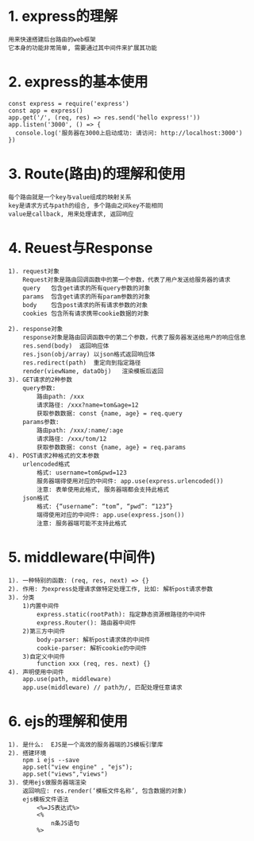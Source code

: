 # 1. express的理解
    用来快速搭建后台路由的web框架
    它本身的功能非常简单, 需要通过其中间件来扩展其功能

# 2. express的基本使用
    const express = require('express')
    const app = express()
    app.get('/', (req, res) => res.send('hello express!'))
    app.listen('3000', () => {
      console.log('服务器在3000上启动成功: 请访问: http://localhost:3000')
    })

# 3. Route(路由)的理解和使用
    每个路由就是一个key与value组成的映射关系
    key是请求方式与path的组合, 多个路由之间key不能相同
    value是callback, 用来处理请求, 返回响应

# 4. Reuest与Response
    1). request对象
        Request对象是路由回调函数中的第一个参数，代表了用户发送给服务器的请求
        query	包含get请求的所有query参数的对象
        params	包含get请求的所有param参数的对象
        body	包含post请求的所有请求参数的对象
        cookies	包含所有请求携带cookie数据的对象

    2). response对象
        response对象是路由回调函数中的第二个参数，代表了服务器发送给用户的响应信息
        res.send(body)	返回响应体
        res.json(obj/array)	以json格式返回响应体
        res.redirect(path)	重定向到指定路径
        render(viewName, dataObj)	渲染模板后返回
    3). GET请求的2种参数
        query参数:
            路由path: /xxx
            请求路径: /xxx?name=tom&age=12
            获取参数数据: const {name, age} = req.query
        params参数:
            路由path: /xxx/:name/:age
            请求路径: /xxx/tom/12
            获取参数数据: const {name, age} = req.params
    4). POST请求2种格式的文本参数
        urlencoded格式
            格式: username=tom&pwd=123
            服务器端得使用对应的中间件: app.use(express.urlencoded())
            注意: 表单使用此格式, 服务器端都会支持此格式
        json格式
            格式: {“username”: “tom”, “pwd”: “123”}
            端得使用对应的中间件: app.use(express.json())
            注意: 服务器端可能不支持此格式

# 5. middleware(中间件)
    1). 一种特别的函数: (req, res, next) => {}
    2). 作用: 为express处理请求做特定处理工作, 比如: 解析post请求参数
    3). 分类
        1)内置中间件
            express.static(rootPath): 指定静态资源根路径的中间件
            express.Router(): 路由器中间件
        2)第三方中间件
            body-parser: 解析post请求体的中间件
            cookie-parser: 解析cookie的中间件
        3)自定义中间件
            function xxx (req, res. next) {}
    4). 声明使用中间件
        app.use(path, middleware)
        app.use(middleware) // path为/, 匹配处理任意请求

# 6. ejs的理解和使用
    1). 是什么:  EJS是一个高效的服务器端的JS模板引擎库
    2). 搭建环境
        npm i ejs --save
        app.set("view engine" , "ejs");
        app.set("views","views")
    3). 使用ejs做服务器端渲染
        返回响应: res.render(‘模板文件名称’, 包含数据的对象)
        ejs模板文件语法
            <%=JS表达式%>
            <%
                n条JS语句
            %>

